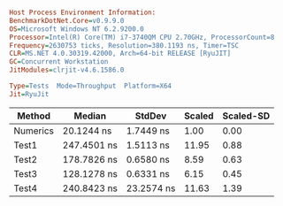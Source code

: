 ```ini

Host Process Environment Information:
BenchmarkDotNet.Core=v0.9.9.0
OS=Microsoft Windows NT 6.2.9200.0
Processor=Intel(R) Core(TM) i7-3740QM CPU 2.70GHz, ProcessorCount=8
Frequency=2630753 ticks, Resolution=380.1193 ns, Timer=TSC
CLR=MS.NET 4.0.30319.42000, Arch=64-bit RELEASE [RyuJIT]
GC=Concurrent Workstation
JitModules=clrjit-v4.6.1586.0

Type=Tests  Mode=Throughput  Platform=X64  
Jit=RyuJit  

```
   Method |      Median |     StdDev | Scaled | Scaled-SD |
--------- |------------ |----------- |------- |---------- |
 Numerics |  20.1244 ns |  1.7449 ns |   1.00 |      0.00 |
    Test1 | 247.4501 ns |  1.5113 ns |  11.95 |      0.88 |
    Test2 | 178.7826 ns |  0.6580 ns |   8.59 |      0.63 |
    Test3 | 128.1278 ns |  0.6331 ns |   6.15 |      0.45 |
    Test4 | 240.8423 ns | 23.2574 ns |  11.63 |      1.39 |
